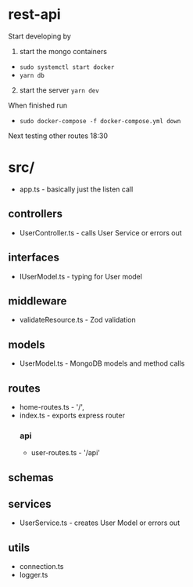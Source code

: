 # rest-api

Start developing by 
1. start the mongo containers 
- `sudo systemctl start docker`
- `yarn db`
2. start the server `yarn dev`

When finished run
* `sudo docker-compose -f docker-compose.yml down`

Next testing other routes
18:30

# src/
* app.ts - basically just the listen call

## controllers
* UserController.ts - calls User Service or errors out

## interfaces
* IUserModel.ts - typing for User model

## middleware
* validateResource.ts - Zod validation

## models
* UserModel.ts  - MongoDB models and method calls

## routes
* home-routes.ts - '/',
* index.ts - exports express router
  ### api
  * user-routes.ts - '/api'

## schemas

## services
* UserService.ts  - creates User Model or errors out

## utils
* connection.ts
* logger.ts

